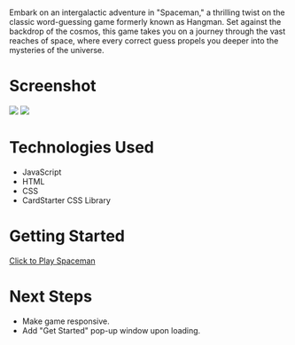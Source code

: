 # <SPACEMAN>
Embark on an intergalactic adventure in "Spaceman," a thrilling twist on the classic word-guessing game formerly known as Hangman. Set against the backdrop of the cosmos, this game takes you on a journey through the vast reaches of space, where every correct guess propels you deeper into the mysteries of the universe.

# Screenshot

<img src="https://i.imgur.com/oVCqSNc.png">
<img src="https://i.imgur.com/lICc2w9.png">

# Technologies Used

- JavaScript
- HTML
- CSS
- CardStarter CSS Library

# Getting Started

[Click to Play Spaceman](https://destineead.github.io/spaceman/)

# Next Steps

- Make game responsive.
- Add "Get Started" pop-up window upon loading.
